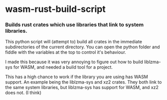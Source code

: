 # wasm-rust-build-script
### Builds rust crates which use libraries that link to system libraries.

This python script will (attempt to) build all crates in the immediate subdirectories of the current directory. You can open the python folder and fiddle with the variables at the top to control it's behaviour.

I made this because it was very annoying to figure out how to build liblzma-sys for WASM, and needed a build tool for a project.

This has a high chance to work if the library you are using has WASM support.
An example being the liblzma-sys and xz2 crates. They both link to the same system libraries, but liblzma-sys has support for WASM, and xz2 does not. (I think)
